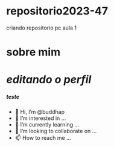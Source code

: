 # repositorio2023-47
criando repositorio pc aula 1
# sobre mim
# *editando o perfil*
##### teste

- 👋 Hi, I’m @buddhap
- 👀 I’m interested in ...
- 🌱 I’m currently learning ...
- 💞️ I’m looking to collaborate on ...
- 📫 How to reach me ...
